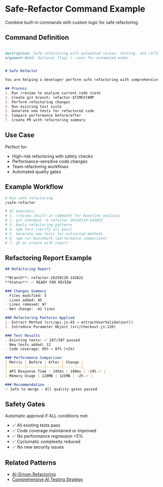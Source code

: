 # Safe-Refactor Command Example

Combine built-in commands with custom logic for safe refactoring.

## Command Definition

```markdown
---
description: Safe refactoring with automated review, testing, and rollback capabilities
argument-hint: Optional flags (--auto for automated mode)
---

# Safe Refactor

You are helping a developer perform safe refactoring with comprehensive safety checks. Combine built-in review commands with custom safety workflows.

## Process
1. Run /review to analyze current code state
2. Create git branch: refactor-$TIMESTAMP
3. Perform refactoring changes
4. Run existing test suite
5. Generate new tests for refactored code
6. Compare performance before/after
7. Create PR with refactoring summary
```

## Use Case

Perfect for:
- High-risk refactoring with safety checks
- Performance-sensitive code changes
- Team refactoring workflows
- Automated quality gates

## Example Workflow

```bash
# Run safe refactoring
/safe-refactor

# AI executes:
# 1. /review (built-in command) for baseline analysis
# 2. git checkout -b refactor-20250110-143022
# 3. Apply refactoring patterns
# 4. npm test (verify all pass)
# 5. Generate new tests for extracted methods
# 6. npm run benchmark (performance comparison)
# 7. gh pr create with report
```

## Refactoring Report Example

```markdown
## Refactoring Report

**Branch**: refactor-20250110-143022
**Status**: ✅ READY FOR REVIEW

### Changes Summary
- Files modified: 3
- Lines added: 45
- Lines removed: 87
- Net change: -42 lines

### Refactoring Patterns Applied
1. Extract Method (src/api.js:45 → extractUserValidation())
2. Introduce Parameter Object (src/checkout.js:120)

### Test Results
- Existing tests: ✅ 287/287 passed
- New tests added: 12
- Code coverage: 85% → 87% (+2%)

### Performance Comparison
| Metric | Before | After | Change |
|--------|--------|-------|--------|
| API Response Time | 245ms | 198ms | -19% ✅ |
| Memory Usage | 128MB | 125MB | -2% ✅ |

### Recommendation
✅ Safe to merge - All quality gates passed
```

## Safety Gates

Automatic approval if ALL conditions met:
- ✅ All existing tests pass
- ✅ Code coverage maintained or improved
- ✅ No performance regression >5%
- ✅ Cyclomatic complexity reduced
- ✅ No new security issues

## Related Patterns

- [AI-Driven Refactoring](../../README.md#ai-driven-refactoring)
- [Comprehensive AI Testing Strategy](../README.md#comprehensive-ai-testing-strategy)
